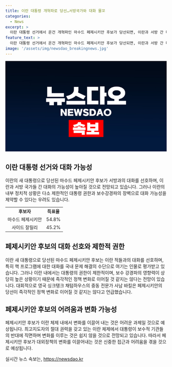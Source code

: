 ```yaml
---
title: 이란 대통령 개혁파로 당선…서방국가와 대화 물꼬
categories:
  - News
excerpt: >
  이란 대통령 선거에서 온건 개혁파인 마수드 페제시키안 후보가 당선되면, 이란과 서방 간 대화의 물꼬가 트일 수 있을 것으로 예상된다. 페제시키안 후보는 이란 적들과의 대화를 선호해왔으며, 이를 국내 문제 해결의 수단으로 보는 전문가들의 의견이 있다. 다만 이란 내부의 보수 강경파와 대통령의 제한적 권한으로 인해 즉각적인 정책 변화는 어렵다는 의견도 있다. 또한, 최고지도자의 뜻을 따르는 이란의 정책구조 속에서 외교정책 변화는 제한될 것으로 보인다.
feature_text: >
  이란 대통령 선거에서 온건 개혁파인 마수드 페제시키안 후보가 당선되면, 이란과 서방 간 대화의 물꼬가 트일 수 있을 것으로 예상된다. 페제시키안 후보는 이란 적들과의 대화를 선호해왔으며, 이를 국내 문제 해결의 수단으로 보는 전문가들의 의견이 있다. 다만 이란 내부의 보수 강경파와 대통령의 제한적 권한으로 인해 즉각적인 정책 변화는 어렵다는 의견도 있다. 또한, 최고지도자의 뜻을 따르는 이란의 정책구조 속에서 외교정책 변화는 제한될 것으로 보인다.
image: '/assets/img/newsdao_breakingnews.jpg'
---
```


<p><img src="/assets/img/newsdao_breakingnews.jpg" alt="flaretime 속보" /></p>

<h2 data-ke-size="size26">이란 대통령 선거와 대화 가능성</h2>

<p data-ke-size="size16">이란의 새 대통령으로 당선된 마수드 페제시키안 후보가 서방과의 대화를 선호하며, 이란과 서방 국가들 간 대화의 가능성이 높아질 것으로 전망되고 있습니다. 그러나 이란의 내부 정치적 상황은 다소 제한적인 대통령 권한과 보수강경파의 장벽으로 대화 가능성을 제약할 수 있다는 우려도 있습니다.</p>

<table>
  <tr>
    <td style="text-align: center; height: 17px;"><b>후보자</b></td>
    <td style="text-align: center; height: 17px;"><b>득표율</b></td>
  </tr>
  <tr>
    <td style="text-align: center; height: 17px;">마수드 페제시키안</td>
    <td style="text-align: center; height: 17px;">54.8%</td>
  </tr>
  <tr>
    <td style="text-align: center; height: 17px;">사이드 잘릴리</td>
    <td style="text-align: center; height: 17px;">45.2%</td>
  </tr>
</table>

<h2 data-ke-size="size26">페제시키안 후보의 대화 선호와 제한적 권한</h2>

<p data-ke-size="size16">이란 새 대통령으로 당선된 마수드 페제시키안 후보는 이란 적들과의 대화를 선호하며, 특히 핵 프로그램에 대한 대화를 국내 문제 해결의 수단으로 여기는 인물로 평가받고 있습니다. 그러나 이란 내에서는 대통령의 권한이 제한적이며, 보수 강경파의 영향력이 상당히 높은 상황이기 때문에 즉각적인 정책 변화로 이어질 것 같지는 않다는 전망이 있습니다. 대회적으로 영국 싱크탱크 채텀하우스의 중동 전문가 사남 바킬은 페제시키안의 당선이 즉각적인 정책 변화로 이어질 것 같지는 않다고 언급했습니다.</p>

<h2 data-ke-size="size26">페제시키안 후보의 어려움과 변화 가능성</h2>

<p data-ke-size="size16">페제시키안 후보가 이란 체제 내에서 변화를 이끌어 내는 것은 어려운 과제일 것으로 예상됩니다. 최고지도자의 절대 권력을 갖고 있는 이란 체제에서 대통령이 보수적 기관들의 반대에 직면하며 변화를 이루는 것은 쉽지 않을 것으로 전망되고 있습니다. 따라서 페제시키안 후보가 대외정책의 변화를 이끌어내는 것은 신중한 접근과 어려움을 겪을 것으로 예상됩니다.</p>
실시간 뉴스 속보는, <a href="https://newsdao.kr" rel="dofollow">https://newsdao.kr</a>


